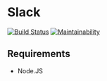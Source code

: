 # Slack

[![Build Status](https://travis-ci.org/GarrySh/project-lvl4-s403.svg?branch=master)](https://travis-ci.org/GarrySh/project-lvl4-s403)
[![Maintainability](https://api.codeclimate.com/v1/badges/22c3b56551452d222b47/maintainability)](https://codeclimate.com/github/GarrySh/project-lvl4-s403/maintainability)

## Requirements

- Node.JS
